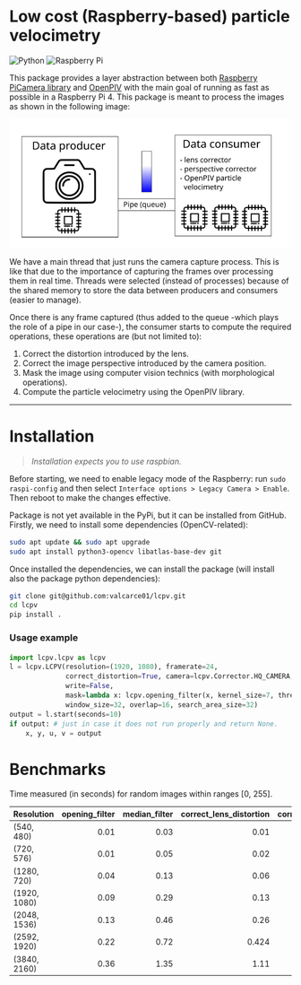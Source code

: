 # Low cost (Raspberry-based) particle velocimetry

![Python](https://img.shields.io/badge/python-3670A0?style=for-the-badge&logo=python&logoColor=ffdd54)
![Raspberry Pi](https://img.shields.io/badge/-RaspberryPi-C51A4A?style=for-the-badge&logo=Raspberry-Pi)

This package provides a layer abstraction between both 
[Raspberry PiCamera library](https://github.com/waveform80/picamera) 
and [OpenPIV](https://github.com/OpenPIV/openpiv-python) with the 
main goal of running as fast as possible in a Raspberry Pi 4. This package is meant to process the images
as shown in the following image:

![Pipeline](doc/assets/pipeline.svg)

We have a main thread that just runs the camera capture process. This is like that due to the 
importance of capturing the frames over processing them in real time. Threads were selected (instead of processes)
because of the shared memory to store the data between producers and consumers (easier to manage).

Once there is any frame captured (thus added to the queue -which plays the role of a pipe in our case-), the consumer
starts to compute the required operations, these operations are (but not limited to):

1. Correct the distortion introduced by the lens.
2. Correct the image perspective introduced by the camera position.
3. Mask the image using computer vision technics (with morphological operations).
4. Compute the particle velocimetry using the OpenPIV library.

---
# Installation
> _Installation expects you to use raspbian._ 

Before starting, we need to enable legacy mode of the Raspberry: run `sudo raspi-config` and then select 
`Interface options > Legacy Camera > Enable`. Then reboot to make the changes effective.

Package is not yet available in the PyPi, but it can be installed from GitHub. Firstly, we need to install some 
dependencies (OpenCV-related):
```bash
sudo apt update && sudo apt upgrade
sudo apt install python3-opencv libatlas-base-dev git
```
Once installed the dependencies, we can install the package (will install also the package python dependencies):
```bash
git clone git@github.com:valcarce01/lcpv.git
cd lcpv
pip install .
```

### Usage example

```python
import lcpv.lcpv as lcpv
l = lcpv.LCPV(resolution=(1920, 1080), framerate=24,
              correct_distortion=True, camera=lcpv.Corrector.HQ_CAMERA,
              write=False,
              mask=lambda x: lcpv.opening_filter(x, kernel_size=7, threshold=220),
              window_size=32, overlap=16, search_area_size=32)
output = l.start(seconds=10)
if output: # just in case it does not run properly and return None.
    x, y, u, v = output
```

# Benchmarks

Time measured (in seconds) for random images within ranges [0, 255].

| Resolution   | opening_filter | median_filter | correct_lens_distortion | correct_image_perspective |
|:-------------|---------------:|--------------:|------------------------:|--------------------------:|
| (540, 480)   |           0.01 |          0.03 |                    0.01 |                     0.003 |
| (720, 576)   |           0.01 |          0.05 |                    0.02 |                     0.007 |
| (1280, 720)  |           0.04 |          0.13 |                    0.06 |                      0.01 |
| (1920, 1080) |           0.09 |          0.29 |                    0.13 |                      0.02 |
| (2048, 1536) |           0.13 |          0.46 |                    0.26 |                      0.04 |
| (2592, 1920) |           0.22 |          0.72 |                   0.424 |                      0.07 |
| (3840, 2160) |           0.36 |          1.35 |                    1.11 |                      0.11 |